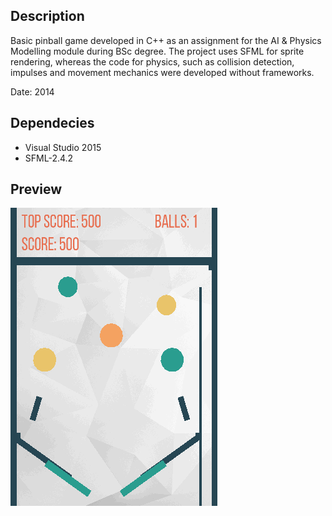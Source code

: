 ## Description 

Basic pinball game developed in C++ as an assignment for the AI &amp; Physics Modelling module during BSc degree. 
The project uses SFML for sprite rendering, whereas the code for physics, such as collision detection, impulses and movement mechanics were developed without frameworks. 

Date: 2014


## Dependecies

- Visual Studio 2015
- SFML-2.4.2

## Preview 

![](resources/pinball.gif)


